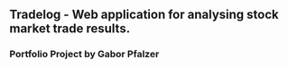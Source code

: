 ## Tradelog - Web application for analysing stock market trade results. 

### Portfolio Project by Gabor Pfalzer
